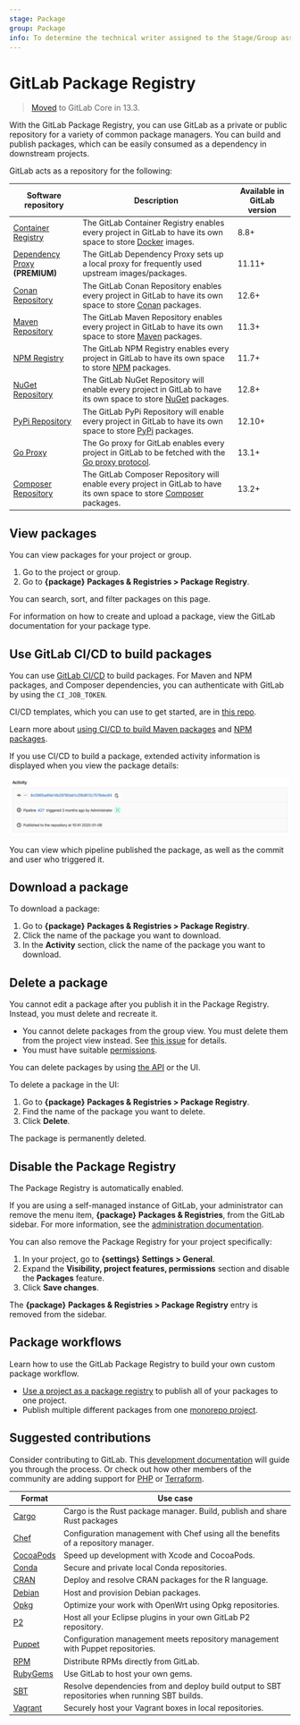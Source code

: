 ```yaml
---
stage: Package
group: Package
info: To determine the technical writer assigned to the Stage/Group associated with this page, see https://about.gitlab.com/handbook/engineering/ux/technical-writing/#designated-technical-writers
---
```


# GitLab Package Registry

> [Moved](https://gitlab.com/gitlab-org/gitlab/-/issues/221259) to GitLab Core in 13.3.

With the GitLab Package Registry, you can use GitLab as a private or public repository
for a variety of common package managers. You can build and publish
packages, which can be easily consumed as a dependency in downstream projects.

GitLab acts as a repository for the following:

| Software repository | Description | Available in GitLab version |
| ------------------- | ----------- | --------------------------- |
| [Container Registry](container_registry/index.md)   | The GitLab Container Registry enables every project in GitLab to have its own space to store [Docker](https://www.docker.com/) images. | 8.8+ |
| [Dependency Proxy](dependency_proxy/index.md) **(PREMIUM)** | The GitLab Dependency Proxy sets up a local proxy for frequently used upstream images/packages. | 11.11+ |
| [Conan Repository](conan_repository/index.md) | The GitLab Conan Repository enables every project in GitLab to have its own space to store [Conan](https://conan.io/) packages. | 12.6+ |
| [Maven Repository](maven_repository/index.md) | The GitLab Maven Repository enables every project in GitLab to have its own space to store [Maven](https://maven.apache.org/) packages. | 11.3+ |
| [NPM Registry](npm_registry/index.md)  | The GitLab NPM Registry enables every project in GitLab to have its own space to store [NPM](https://www.npmjs.com/) packages. | 11.7+ |
| [NuGet Repository](nuget_repository/index.md)  | The GitLab NuGet Repository will enable every project in GitLab to have its own space to store [NuGet](https://www.nuget.org/) packages. | 12.8+ |
| [PyPi Repository](pypi_repository/index.md)  | The GitLab PyPi Repository will enable every project in GitLab to have its own space to store [PyPi](https://pypi.org/) packages. | 12.10+ |
| [Go Proxy](go_proxy/index.md) | The Go proxy for GitLab enables every project in GitLab to be fetched with the [Go proxy protocol](https://proxy.golang.org/). | 13.1+ |
| [Composer Repository](composer_repository/index.md)  | The GitLab Composer Repository will enable every project in GitLab to have its own space to store [Composer](https://getcomposer.org/) packages. | 13.2+ |

## View packages

You can view packages for your project or group.

1. Go to the project or group.
1. Go to **{package}** **Packages & Registries > Package Registry**.

You can search, sort, and filter packages on this page.

For information on how to create and upload a package, view the GitLab documentation for your package type.

## Use GitLab CI/CD to build packages

You can use [GitLab CI/CD](./../../ci/README.md) to build packages.
For Maven and NPM packages, and Composer dependencies, you can
authenticate with GitLab by using the `CI_JOB_TOKEN`.

CI/CD templates, which you can use to get started, are in [this repo](https://gitlab.com/gitlab-org/gitlab/-/tree/master/lib/gitlab/ci/templates).

Learn more about [using CI/CD to build Maven packages](maven_repository/index.md#creating-maven-packages-with-gitlab-cicd)
and [NPM packages](npm_registry/index.md#publishing-a-package-with-cicd).

If you use CI/CD to build a package, extended activity
information is displayed when you view the package details:

![Package CI/CD activity](img/package_activity_v12_10.png)

You can view which pipeline published the package, as well as the commit and
user who triggered it.

## Download a package

To download a package:

1. Go to **{package}** **Packages & Registries > Package Registry**.
1. Click the name of the package you want to download.
1. In the **Activity** section, click the name of the package you want to download.

## Delete a package

You cannot edit a package after you publish it in the Package Registry. Instead, you
must delete and recreate it.

- You cannot delete packages from the group view. You must delete them from the project view instead.
  See [this issue](https://gitlab.com/gitlab-org/gitlab/-/issues/227714) for details.
- You must have suitable [permissions](../permissions.md).

You can delete packages by using [the API](../../api/packages.md#delete-a-project-package) or the UI.

To delete a package in the UI:

1. Go to **{package}** **Packages & Registries > Package Registry**.
1. Find the name of the package you want to delete.
1. Click **Delete**.

The package is permanently deleted.

## Disable the Package Registry

The Package Registry is automatically enabled.

If you are using a self-managed instance of GitLab, your administrator can remove
the menu item, **{package}** **Packages & Registries**, from the GitLab sidebar. For more information,
see the [administration documentation](../../administration/packages/index.md).

You can also remove the Package Registry for your project specifically:

1. In your project, go to **{settings}** **Settings > General**.
1. Expand the **Visibility, project features, permissions** section and disable the
   **Packages** feature.
1. Click **Save changes**.

The **{package}** **Packages & Registries > Package Registry** entry is removed from the sidebar.

## Package workflows

Learn how to use the GitLab Package Registry to build your own custom package workflow.

- [Use a project as a package registry](./workflows/project_registry.md) to publish all of your packages to one project.
- Publish multiple different packages from one [monorepo project](./workflows/monorepo.md).

## Suggested contributions

Consider contributing to GitLab. This [development documentation](../../development/packages.md) will
guide you through the process. Or check out how other members of the community
are adding support for [PHP](https://gitlab.com/gitlab-org/gitlab/-/merge_requests/17417) or [Terraform](https://gitlab.com/gitlab-org/gitlab/-/merge_requests/18834).

| Format | Use case |
| ------ | ------ |
| [Cargo](https://gitlab.com/gitlab-org/gitlab/-/issues/33060) | Cargo is the Rust package manager. Build, publish and share Rust packages  |
| [Chef](https://gitlab.com/gitlab-org/gitlab/-/issues/36889) | Configuration management with Chef using all the benefits of a repository manager. |
| [CocoaPods](https://gitlab.com/gitlab-org/gitlab/-/issues/36890) | Speed up development with Xcode and CocoaPods. |
| [Conda](https://gitlab.com/gitlab-org/gitlab/-/issues/36891) | Secure and private local Conda repositories. |
| [CRAN](https://gitlab.com/gitlab-org/gitlab/-/issues/36892) | Deploy and resolve CRAN packages for the R language. |
| [Debian](https://gitlab.com/gitlab-org/gitlab/-/issues/5835) | Host and provision Debian packages. |
| [Opkg](https://gitlab.com/gitlab-org/gitlab/-/issues/36894) | Optimize your work with OpenWrt using Opkg repositories. |
| [P2](https://gitlab.com/gitlab-org/gitlab/-/issues/36895) | Host all your Eclipse plugins in your own GitLab P2 repository. |
| [Puppet](https://gitlab.com/gitlab-org/gitlab/-/issues/36897) | Configuration management meets repository management with Puppet repositories. |
| [RPM](https://gitlab.com/gitlab-org/gitlab/-/issues/5932) | Distribute RPMs directly from GitLab. |
| [RubyGems](https://gitlab.com/gitlab-org/gitlab/-/issues/803) | Use GitLab to host your own gems. |
| [SBT](https://gitlab.com/gitlab-org/gitlab/-/issues/36898) | Resolve dependencies from and deploy build output to SBT repositories when running SBT builds. |
| [Vagrant](https://gitlab.com/gitlab-org/gitlab/-/issues/36899) | Securely host your Vagrant boxes in local repositories. |
